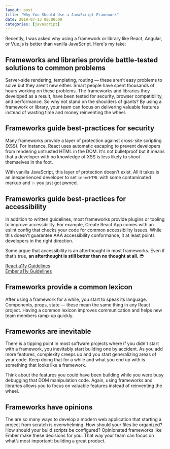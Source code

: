 ```yaml
---
layout: post
title: "Why You Should Use a JavaScript Framework"
date: 2019-07-13 00:00:00
categories: [javascript]
---
```


Recently, I was asked why using a framework or library like React, Angular, or Vue.js is better than vanilla JavaScript. Here's my take:

## Frameworks and libraries provide battle-tested solutions to common problems 

Server-side rendering, templating, routing — these aren’t easy problems to solve but they aren’t new either. Smart people have spent thousands of hours working on these problems. The frameworks and libraries they developed as a result, have been tested for security, browser compatibility, and performance. So why not stand on the shoulders of giants? By using a framework or library, your team can focus on delivering valuable features instead of wasting time and money reinventing the wheel.

## Frameworks guide best-practices for security 

Many frameworks provide a layer of protection against cross-site scripting (XSS). For instance, React uses automatic escaping to prevent developers from rendering untrusted HTML in the DOM. It's not bulletproof but it means that a developer with no knowledge of XSS is less likely to shoot themselves in the foot. 

With vanilla JavaScript, this layer of protection doesn't exist. All it takes is an inexperienced developer to set `innerHTML` with some contaminated markup and 💥 you just got pwned.

## Frameworks guide best-practices for accessibility 

In addition to written guidelines, most frameworks provide plugins or tooling to improve accessibility. For example, Create React App comes with an eslint config that checks your code for common accessibility issues. While this doesn't guarantee AAA accessibility conformance, it at least points developers in the right direction. 

Some argue that accessibility is an afterthought in most frameworks. Even if that’s true, **an afterthought is still better than no thought at all.** 😎

[React a11y Guidelines](https://reactjs.org/docs/accessibility.html)<br>
[Ember a11y Guidelines](https://guides.emberjs.com/release/reference/accessibility-guide/)

## Frameworks provide a common lexicon 

After using a framework for a while, you start to speak its language. Components, props, state — these mean the same thing in any React project. Having a common lexicon improves communication and helps new team members ramp-up quickly.

## Frameworks are inevitable

There is a tipping point in most software projects where if you didn't start with a framework, you inevitably start building one by accident. As you add more features, complexity creeps up and you start generalizing areas of your code. Keep doing that for a while and what you end up with is something that looks like a framework.

Think about the features you could have been building while you were busy debugging that DOM manipulation code. Again, using frameworks and libraries allows you to focus on valuable features instead of reinventing the wheel.

## Frameworks have opinions

The are so many ways to develop a modern web application that starting a project from scratch is overwhelming. How should your files be organized? How should your build scripts be configured? Opinionated frameworks like Ember make these decisions for you. That way your team can focus on what’s most important: building a great product.
